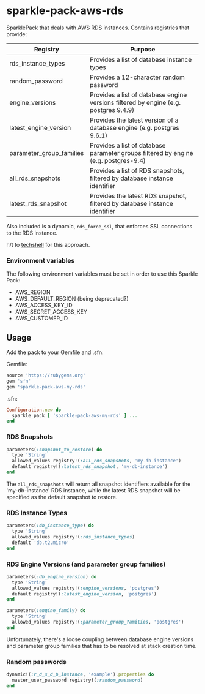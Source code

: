 # sparkle-pack-aws-rds
SparklePack that deals with AWS RDS instances.  Contains registries that provide:

| Registry | Purpose |
|----------|----------|
| rds_instance_types | Provides a list of database instance types |
| random_password | Provides a 12-character random password |
| engine_versions | Provides a list of database engine versions filtered by engine (e.g. postgres 9.4.9)|
| latest_engine_version | Provides the latest version of a database engine (e.g. postgres 9.6.1)||
| parameter_group_families | Provides a list of database parameter groups filtered by engine (e.g. postgres-9.4) |
| all_rds_snapshots | Provides a list of RDS snapshots, filtered by database instance identifier |
| latest_rds_snapshot | Provides the latest RDS snapshot, filtered by database instance identifier |

Also included is a dynamic, `rds_force_ssl`, that enforces SSL connections to the RDS instance.

h/t to [techshell](https://github.com/techshell) for this approach.

### Environment variables

The following environment variables must be set in order to use this Sparkle
Pack:

- AWS_REGION
- AWS_DEFAULT_REGION (being deprecated?)
- AWS_ACCESS_KEY_ID
- AWS_SECRET_ACCESS_KEY
- AWS_CUSTOMER_ID

## Usage

Add the pack to your Gemfile and .sfn:

Gemfile:
```ruby
source 'https://rubygems.org'
gem 'sfn'
gem 'sparkle-pack-aws-my-rds'
```

.sfn:
```ruby
Configuration.new do
  sparkle_pack [ 'sparkle-pack-aws-my-rds' ] ...
end
```

### RDS Snapshots

```ruby
parameters(:snapshot_to_restore) do
  type 'String'
  allowed_values registry!(:all_rds_snapshots, 'my-db-instance')
  default registry!(:latest_rds_snapshot, 'my-db-instance')
end
```

The `all_rds_snapshots` will return all snapshot identifiers available for the
'my-db-instance' RDS instance, while the latest RDS snapshot will be specified as
the default snapshot to restore.

### RDS Instance Types

```ruby
parameters(:db_instance_type) do
  type 'String'
  allowed_values registry!(:rds_instance_types)
  default 'db.t2.micro'
end
```

### RDS Engine Versions (and parameter group families)

```ruby
parameters(:db_engine_version) do
  type 'String'
  allowed_values registry!(:engine_versions, 'postgres')
  default registry!(:latest_engine_version, 'postgres')
end

parameters(:engine_family) do
  type 'String'
  allowed_values registry!(:parameter_group_families, 'postgres')
end
```

Unfortunately, there's a loose coupling between database engine versions and
parameter group families that has to be resolved at stack creation time.

### Random passwords

```ruby
dynamic!(:r_d_s_d_b_instance, 'example').properties do
  master_user_password registry!(:random_password)
end
```
